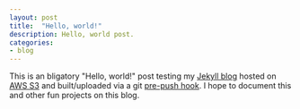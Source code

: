 ```yaml
---
layout: post
title:  "Hello, world!"
description: Hello, world post.
categories:
- blog
---
```


This is an bligatory "Hello, world!" post testing my [Jekyll blog][jekyll] hosted on [AWS S3][aws] 
and built/uploaded via a git [pre-push hook][hook]. I hope to document this and other fun projects 
on this blog.

[jekyll]: http://jekyllrb.com
[aws]: http://docs.aws.amazon.com/AmazonS3/latest/dev/WebsiteHosting.html
[hook]: http://git-scm.com/book/en/v2/Customizing-Git-Git-Hooks
